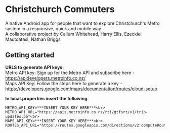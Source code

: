 # Christchurch Commuters
A native Android app for people that want to explore Christchurch's Metro system in a responsive, quick and mobile way.<br>
A collaborative project by Callum Whitehead, Harry Ellis, Ezeckiel Mautoatasi, Nathan Briggs
## Getting started
**URLS to generate API keys:**<br>
Metro API key: Sign up for the Metro API and subscribe here - https://apidevelopers.metroinfo.co.nz/<br>
Maps API Key: Follow the steps here to generate a key - https://developers.google.com/maps/documentation/routes/cloud-setup<br>

**In local.properties insert the following**<br>
```
METRO_API_KEY=***INSERT YOUR KEY HERE***<br>
METRO_API_URL="https://apis.metroinfo.co.nz/rti/gtfsrt/v1/trip-updates.pb"<br>
MAPS_API_KEY=***INSERT YOUR KEY HERE***<br>
ROUTES_API_URL="https://routes.googleapis.com/directions/v2:computeRoutes"
```
